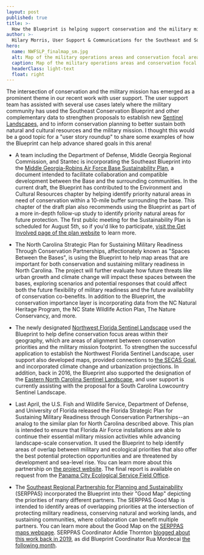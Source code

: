 ```yaml
---
layout: post
published: true
title: >-
  How the Blueprint is helping support conservation and the military mission
author: >-
  Hilary Morris, User Support & Communications for the Southeast and South Atlantic Blueprints
hero:
  name: NWFSLP_finalmap_sm.jpg
  alt: Map of the military operations areas and conservation focal areas within the proposed Northwest Florida Sentinel Landscape.
  caption: Map of the military operations areas and conservation focal areas within the recently designated <a href="https://sentinellandscapes.org/landscapes/northwest-florida/">Northwest Florida Sentinel Landscape</a>. Conservation focal areas incorporated data from the Southeast Conservation Blueprint, Florida Ecological Greenways Network, and the military mission footprint.
  headerClass: light-text
  float: right
---
```

The intersection of conservation and the military mission has emerged as a prominent theme in our recent work with user support. The user support team has assisted with several use cases lately where the military community has used the Southeast Conservation Blueprint and other complementary data to strengthen proposals to establish new [Sentinel Landscapes](https://sentinellandscapes.org/), and to inform conservation planning to better sustain both natural and cultural resources and the military mission. I thought this would be a good topic for a "user story roundup" to share some examples of how the Blueprint can help advance shared goals in this arena!<!--more-->

- A team including the Department of Defense, Middle Georgia Regional Commission, and Stantec is incorporating the Southeast Blueprint into the [Middle Georgia-Robins Air Force Base Sustainability Plan](https://www.robinsafbsp.com/), a document intended to facilitate collaboration and compatible development between the Base and the surrounding communities. In the current draft, the Blueprint has contributed to the Environment and Cultural Resources chapter by helping identify priority natural areas in need of conservation within a 10-mile buffer surrounding the base. This chapter of the draft plan also recommends using the Blueprint as part of a more in-depth follow-up study to identify priority natural areas for future protection. The first public meeting for the Sustainability Plan is scheduled for August 5th, so if you'd like to participate, [visit the Get Involved page of the plan website](https://www.robinsafbsp.com/get-involved) to learn more.

- The North Carolina Strategic Plan for Sustaining Military Readiness Through Conservation Partnerships, affectionately known as "Spaces Between the Bases", is using the Blueprint to help map areas that are important for both conservation and sustaining military readiness in North Carolina. The project will further evaluate how future threats like urban growth and climate change will impact these spaces between the bases, exploring scenarios and potential responses that could affect both the future flexibility of military readiness and the future availability of conservation co-benefits. In addition to the Blueprint, the conservation importance layer is incorporating data from the NC Natural Heritage Program, the NC State Wildlife Action Plan, The Nature Conservancy, and more.

- The newly designated [Northwest Florida Sentinel Landscape](https://sentinellandscapes.org/landscapes/northwest-florida/) used the Blueprint to help define conservation focus areas within their geography, which are areas of alignment between conservation priorities and the military mission footprint. To strengthen the successful application to establish the Northwest Florida Sentinel Landscape, user support also developed maps, provided connections to [the SECAS Goal](https://secassoutheast.org/our-goal), and incorporated climate change and urbanization projections. In addition, back in 2016, the Blueprint also supported the designation of the [Eastern North Carolina Sentinel Landscape](https://sentinellandscapes.org/landscapes/eastern-north-carolina), and user support is currently assisting with the proposal for a South Carolina Lowcountry Sentinel Landscape.
 
- Last April, the U.S. Fish and Wildlife Service, Department of Defense, and University of Florida released the Florida Strategic Plan for Sustaining Military Readiness through Conservation Partnerships--an analog to the similar plan for North Carolina described above. This plan is intended to ensure that Florida Air Force installations are able to continue their essential military mission activities while advancing landscape-scale conservation. It used the Blueprint to help identify areas of overlap between military and ecological priorities that also offer the best potential protection opportunities and are threatened by development and sea-level rise. You can learn more about this partnership on [the project website](https://www.fws.gov/project/partnering-us-air-force-florida). The final report is available on request from the [Panama City Ecological Service Field Office](https://www.fws.gov/office/florida-ecological-services).

- The [Southeast Regional Partnership for Planning and Sustainability](https://serppas.org/) (SERPPAS) incorporated the Blueprint into their "Good Map" depicting the priorities of many different partners. The SERPPAS Good Map is intended to identify areas of overlapping priorities at the intersection of protecting military readiness, conserving natural and working lands, and sustaining communities, where collaboration can benefit multiple partners. You can learn more about the Good Map on the [SERPPAS maps webpage](https://serppas.org/maps/). SERPPAS Coordinator Addie Thornton [blogged about this work back in 2019](https://secassoutheast.org/2019/04/15/Developing-the-Good-Map-for-the-Southeast-Regional-Partnership-for-Planning-and-Sustainability.html), as did Blueprint Coordinator Rua Mordecai [the following month](https://secassoutheast.org/2019/05/08/Improving-the-Blueprint-and-user-support-through-the-SERPPAS-Good-Map.html).
